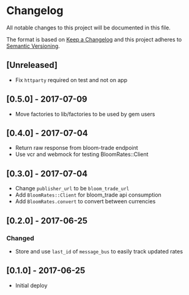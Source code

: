 # Changelog
All notable changes to this project will be documented in this file.

The format is based on [Keep a Changelog](http://keepachangelog.com/en/1.0.0/)
and this project adheres to [Semantic
Versioning](http://semver.org/spec/v2.0.0.html).

## [Unreleased]
- Fix `httparty` required on test and not on app

## [0.5.0] - 2017-07-09
- Move factories to lib/factories to be used by gem users

## [0.4.0] - 2017-07-04
- Return raw response from bloom-trade endpoint
- Use vcr and webmock for testing BloomRates::Client

## [0.3.0] - 2017-07-04
- Change `publisher_url` to be `bloom_trade_url`
- Add `BloomRates::Client` for bloom_trade api consumption
- Add `BloomRates.convert` to convert between currencies

## [0.2.0] - 2017-06-25
### Changed
- Store and use `last_id` of `message_bus` to easily track updated rates

## [0.1.0] - 2017-06-25
- Initial deploy
